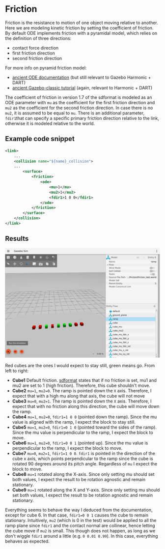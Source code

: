 # Friction

Friction is the resistance to motion of one object moving relative to another. Here we are modeling kinetic friction by setting the coefficient of friction. By default ODE implements friction with a pyramidal model, which relies on the definition of three directions:
- contact force direction
- first friction direction
- second friction direction

For more info on pyramid friction model:
- [ancient ODE documentation](https://www.ode.org/ode-latest-userguide.html#sec_7_3_7) (but still relevant to Gazebo Harmonic + DART)
- [ancient Gazebo-classic tutorial](https://classic.gazebosim.org/tutorials?tut=physics_params) (again, relevant to Harmonic + DART)


The coefficient of friction in version 1.7 of the sdformat is modeled as an ODE parameter with `mu` as the coefficient for the first friction direction and `mu2` as the coefficient for the second friction direction. In case there is no `mu2`, it is assumed to be equal to `mu`. There is an additional parameter, `fdir1`that can specify a specific primary friction direction relative to the link, otherwise it is modeled relative to the world.

## Example code snippet

```xml
<link>
    ...
    <collision name="${name}_collision">
    ...
        <surface>
            <friction>
                <ode>
                    <mu>1</mu>
                    <mu2>1</mu2>
                    <fdir1>1 0 0</fdir1>
                </ode>
            </friction>
        </surface>
    </collision>
</link>
```

## Results
![friction](assets/friction.gif)

Red cubes are the ones I would expect to stay still, green means go. From left to right:

* **Cube1** Default friction.  [sdformat](http://sdformat.org) states that if no friction is set, mu1 and mu2 are set to 1 (high friction). Therefore, this cube shouldn't move.
* **Cube2** `mu=1`, `mu2=0`.  The ramp is pointed down the `X` axis.  Therefore, I expect that with a high mu along that axis, the cube will not move
* **Cube3** `mu=0`, `mu2=1`.  The ramp is pointed down the `X` axis.  Therefore, I expect that with no friction along this direction, the cube will move down the ramp.
* **Cube4** `mu=1`, `mu2=0`, `fdir1=1 0 0` (pointed down the ramp).  Since the mu value is aligned with the ramp, I expect the block to stay still.
* **Cube5** `mu=1`, `mu2=0`, `fdir1=0 1 0` (pointed toward the sides of the ramp).  Since the mu value is perpendicular to the ramp, I expect the block to move.
* **Cube6** `mu=1`, `mu2=0`, `fdir1=0 0 1` (pointed up).  Since the mu value is perpendicular to the ramp, I expect the block to move.
* **Cube7** `mu=0`, `mu2=1`, `fdir1=1 0 0`. `fdir1` is pointed in the direction of the cube x axis, which points perpendicular to the ramp since the cube is rotated 90 degrees around its pitch angle. Regardless of `mu` I expect the block to move.
* **Cube8** `mu=1` rotated along the X-axis.  Since only setting mu should set both values, I expect the result to be rotation agnostic and remain stationary.
* **Cube9** `mu=1` rotated along the X and Y-axis.  Since only setting mu should set both values, I expect the result to be rotation agnostic and remain stationary.

Everything seems to behave the way I deduced from the documentation, except for cube 6. In that case, `fdir1=0 0 1` causes the cube to remain stationary. Intuitively, `mu2` (which is 0 in the test) would be applied to all the ramp plane since `fdir1` and the contact normal are collinear, hence letting the cube move if `mu2` is small. This though does not happen, as long as we don't wiggle `fdir1` around a little (e.g. `0 0.01 0.99`). In this case, everything behaves as expected.